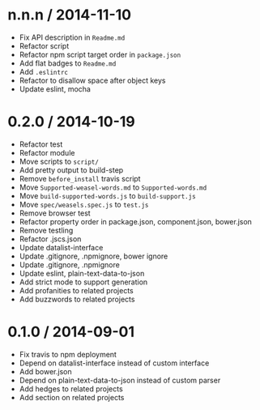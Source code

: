 
n.n.n / 2014-11-10
==================

 * Fix API description in `Readme.md`
 * Refactor script
 * Refactor npm script target order in `package.json`
 * Add flat badges to `Readme.md`
 * Add `.eslintrc`
 * Refactor to disallow space after object keys
 * Update eslint, mocha

0.2.0 / 2014-10-19
==================

 * Refactor test
 * Refactor module
 * Move scripts to `script/`
 * Add pretty output to build-step
 * Remove `before_install` travis script
 * Move `Supported-weasel-words.md` to `Supported-words.md`
 * Move `build-supported-words.js` to `build-support.js`
 * Move `spec/weasels.spec.js` to `test.js`
 * Remove browser test
 * Refactor property order in package.json, component.json, bower.json
 * Remove testling
 * Refactor .jscs.json
 * Update datalist-interface
 * Update .gitignore, .npmignore, bower ignore
 * Update .gitignore, .npmignore
 * Update eslint, plain-text-data-to-json
 * Add strict mode to support generation
 * Add profanities to related projects
 * Add buzzwords to related projects

0.1.0 / 2014-09-01
==================

 * Fix travis to npm deployment
 * Depend on datalist-interface instead of custom interface
 * Add bower.json
 * Depend on plain-text-data-to-json instead of custom parser
 * Add hedges to related projects
 * Add section on related projects
